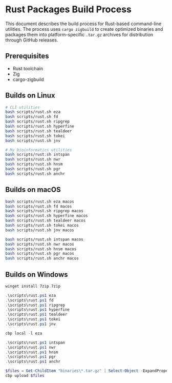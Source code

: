 # Rust Packages Build Process

This document describes the build process for Rust-based command-line utilities. The process
uses `cargo zigbuild` to create optimized binaries and packages them into
platform-specific `.tar.gz` archives for distribution through GitHub releases.

## Prerequisites

* Rust toolchain
* Zig
* cargo-zigbuild

## Builds on Linux

```bash
# CLI utilities
bash scripts/rust.sh eza
bash scripts/rust.sh fd
bash scripts/rust.sh ripgrep
bash scripts/rust.sh hyperfine
bash scripts/rust.sh tealdeer
bash scripts/rust.sh tokei
bash scripts/rust.sh jnv

# My bioinformatics utilities
bash scripts/rust.sh intspan
bash scripts/rust.sh nwr
bash scripts/rust.sh hnsm
bash scripts/rust.sh pgr
bash scripts/rust.sh anchr

```

## Builds on macOS

```bash
bash scripts/rust.sh eza macos
bash scripts/rust.sh fd macos
bash scripts/rust.sh ripgrep macos
bash scripts/rust.sh hyperfine macos
bash scripts/rust.sh tealdeer macos
bash scripts/rust.sh tokei macos
bash scripts/rust.sh jnv macos

bash scripts/rust.sh intspan macos
bash scripts/rust.sh nwr macos
bash scripts/rust.sh hnsm macos
bash scripts/rust.sh pgr macos
bash scripts/rust.sh anchr macos

```

## Builds on Windows

```powershell
winget install 7zip.7zip

.\scripts\rust.ps1 eza
.\scripts\rust.ps1 fd
.\scripts\rust.ps1 ripgrep
.\scripts\rust.ps1 hyperfine
.\scripts\rust.ps1 tealdeer
.\scripts\rust.ps1 tokei
.\scripts\rust.ps1 jnv

cbp local -l eza

.\scripts\rust.ps1 intspan
.\scripts\rust.ps1 nwr
.\scripts\rust.ps1 hnsm
.\scripts\rust.ps1 pgr
.\scripts\rust.ps1 anchr

$files = Get-ChildItem "binaries\*.tar.gz" | Select-Object -ExpandProperty FullName
cbp upload $files

```
